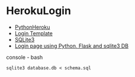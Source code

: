 # HerokuLogin

* [PythonHeroku](https://github.com/EN10/PythonHeroku)  
* [Login Template](https://www.w3schools.com/howto/howto_css_login_form.asp)    
* [SQLite3](https://github.com/smileboywtu/SQLite3)
* [Login page using Python, Flask and sqlite3 DB](https://gist.github.com/PolBaladas/07bfcdefb5c1c57cdeb5#how-to-guide)  

console - bash  

    sqlite3 database.db < schema.sql
